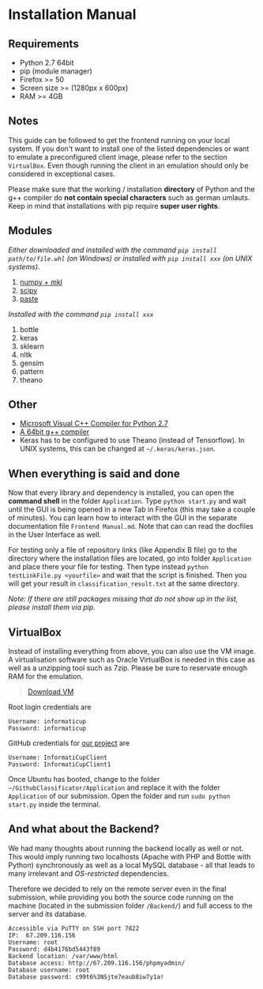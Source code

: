 # Installation Manual

## Requirements

* Python 2.7 64bit 
* pip (module manager)
* Firefox >= 50
* Screen size >= (1280px x 600px)
* RAM >= 4GB

## Notes

This guide can be followed to get the frontend running on your local system. If you don't want to install one of the listed dependencies or want to emulate a preconfigured client image, please refer to the section `VirtualBox`. Even though running the client in an emulation should only be considered in exceptional cases.

Please make sure that the working / installation **directory** of Python and the g++ compiler do **not contain special characters** such as german umlauts.
Keep in mind that installations with pip require **super user rights**.

## Modules

_Either downloaded and installed with the command `pip install path/to/file.whl` (on Windows) or installed with `pip install xxx` (on UNIX systems)._ 

1. [numpy + mkl](http://www.lfd.uci.edu/~gohlke/pythonlibs/#numpy)
2. [scipy](http://www.lfd.uci.edu/~gohlke/pythonlibs/#scipy)
3. [paste](http://www.lfd.uci.edu/~gohlke/pythonlibs/#paste)

_Installed with the command `pip install xxx`_

1. bottle
2. keras
3. sklearn
4. nltk
5. gensim
6. pattern
7. theano

## Other

* [Microsoft Visual C++ Compiler for Python 2.7](https://www.microsoft.com/en-us/download/details.aspx?id=44266)
* [A 64bit g++ compiler](http://deeplearning.net/software/theano/install_windows.html#gcc)
* Keras has to be configured to use Theano (instead of Tensorflow). In UNIX systems, this can be changed at `~/.keras/keras.json`.

## When everything is said and done

Now that every library and dependency is installed, you can open the **command shell** in the folder `Application`. Type `python start.py` and wait until the GUI is being opened in a new Tab in Firefox (this may take a couple of minutes). You can learn how to interact with the GUI in the separate documentation file `Frontend Manual.md`. Note that can can read the docfiles in the User Interface as well.

For testing only a file of repository links (like Appendix B file) go to the directory where the installation 
files are located, go into folder `Application` and place there your file for testing. Then type 
instead `python testLinkFile.py <yourfile>` and wait that the script is finished. Then you will get 
your result in `classification_result.txt` at the same directory. 

_Note: If there are still packages missing that do not show up in the list, please install them via pip._


## VirtualBox

Instead of installing everything from above, you can also use the VM image. A virtualisation software such as Oracle VirtualBox is needed in this case as well as a unzipping tool such as 7zip. Please be sure to reservate enough RAM for the emulation.

 > [Download VM](https://drive.google.com/open?id=0B3nBoE608aQyT0F2bWh1SDdXSTQ)

Root login credentials are
```
Username: informaticup
Password: informaticup
```

GitHub credentials for [our project](https://github.com/Ichaelus/Github-Classifier) are
```
Username: InformatiCupClient
Password: InformatiCupClient1
```

Once Ubuntu has booted, change to the folder `~/GithubClassificator/Application` and replace it with the folder `Application` of our submission. Open the folder and run `sudo python start.py` inside the terminal.

## And what about the Backend?

We had many thoughts about running the backend locally as well or not. This would imply running two localhosts (Apache with PHP and Bottle with Python) synchronously as well as a local MySQL database - all that leads to many irrelevant and _OS-restricted_ dependencies.

Therefore we decided to rely on the remote server even in the final submission, while providing you both the source code running on the machine (located in the submission folder `/Backend/`) and full access to the server and its database.

```
Accessible via PuTTY on SSH port 7822
IP:  67.209.116.156
Username: root
Password: d4b4176bd5443f89
Backend location: /var/www/html
Database access: http://67.209.116.156/phpmyadmin/
Database username: root
Database password: c99t6%3NSjte7eaub8iw7y1a!
```